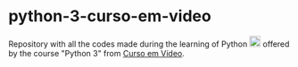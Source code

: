 # python-3-curso-em-video
 Repository with all the codes made during the learning of Python <img height= '20'  src="https://cdn.jsdelivr.net/gh/devicons/devicon/icons/python/python-original.svg" /> offered by the course "Python 3" from [Curso em Vídeo](https://www.cursoemvideo.com).
